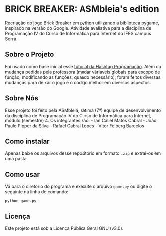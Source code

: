 # BRICK BREAKER: ASMbleia's edition

Recriação do jogo Brick Breaker em python utilizando a biblioteca pygame, inspirado na versão do Google. Atividade avaliativa para a disciplina de Programação IV do Curso de Informática para Internet do IFES campus Serra.

## Sobre o Projeto
Foi usado como base inicial esse [tutorial da Hashtag Programação](https://www.youtube.com/watch?v=h0fKGPW_cxw). Além da mudança pedidas pela professora (mudar váriaveis globais para escopo de função, modificando as funções, quando necessário), foram feitos diversas mudanças para deixar o jogo e o código melhor em diversos aspectos.

## Sobre Nós
Esse projeto foi feito pela ASMbleia, sétima (7ª) equipe de desenvolvimento da disciplina de Programação IV do Curso de Informática para Internet, módulo (semestre) 4.
Os integrantes são:
	- Ian Caliel Matos Cabral
	- João Paulo Pipper da Silva
	- Rafael Cabral Lopes
	- Vitor Felberg Barcelos

## Como instalar
Apenas baixe os arquivos desse repositório em formato `.zip` e extrai-os em uma pasta

## Como usar
Vá para o diretorio do programa e execute o arquivo `game.py` ou digite o seguinte na linha de comando:
```console
python game.py
```

## Licença
Este projeto está sob a Licença Pública Geral GNU (v3.0).
